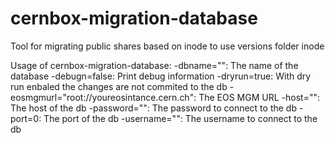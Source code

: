 # cernbox-migration-database
Tool for migrating public shares based on inode to use versions folder inode


Usage of cernbox-migration-database:
  -dbname="": The name of the database
  -debugn=false: Print debug information
  -dryrun=true: With dry run enbaled the changes are not commited to the db
  -eosmgmurl="root://youreosintance.cern.ch": The EOS MGM URL
  -host="": The host of the db
  -password="": The password to connect to the db
  -port=0: The port of the db
  -username="": The username to connect to the db

